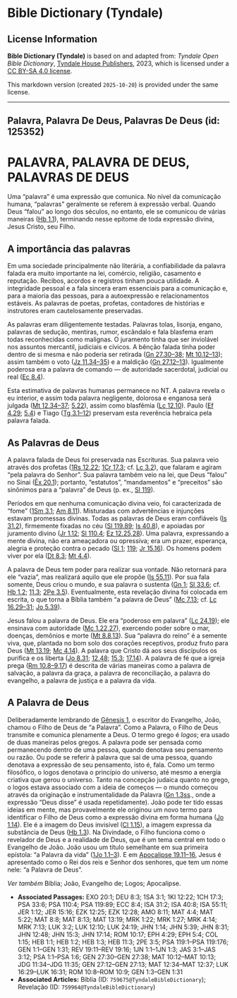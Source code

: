 # Bible Dictionary (Tyndale)

## License Information

**Bible Dictionary (Tyndale)** is based on and adapted from: _Tyndale Open Bible Dictionary_, [Tyndale House Publishers](https://tyndaleopenresources.com/), 2023, which is licensed under a [CC BY-SA 4.0 license](https://creativecommons.org/licenses/by-sa/4.0/legalcode.en).

This markdown version (created `2025-10-20`) is provided under the same license.



--------------------------------

## Palavra, Palavra De Deus, Palavras De Deus (id: 125352)

PALAVRA, PALAVRA DE DEUS, PALAVRAS DE DEUS
==========================================

Uma “palavra” é uma expressão que comunica. No nível da comunicação humana, “palavras" geralmente se referem à expressão verbal. Quando Deus “falou” ao longo dos séculos, no entanto, ele se comunicou de várias maneiras ([Hb 1\.1](https://ref.ly/Heb1:1)), terminando nesse epítome de toda expressão divina, Jesus Cristo, seu Filho.

A importância das palavras
--------------------------

Em uma sociedade principalmente não literária, a confiabilidade da palavra falada era muito importante na lei, comércio, religião, casamento e reputação. Recibos, acordos e registros tinham pouca utilidade. A integridade pessoal e a fala sincera eram essenciais para a comunicação e, para a maioria das pessoas, para a autoexpressão e relacionamentos estáveis. As palavras de poetas, profetas, contadores de histórias e instrutores eram cautelosamente preservadas.

As palavras eram diligentemente testadas. Palavras tolas, lisonja, engano, palavras de sedução, mentiras, rumor, escândalo e fala blasfema eram todas reconhecidas como malignas. O juramento tinha que ser inviolável nos assuntos mercantil, judiciais e cívicos. A bênção falada tinha poder dentro de si mesma e não poderia ser retirada ([Gn 27\.30–38](https://ref.ly/Gen27:30-Gen27:38); [Mt 10\.12–13](https://ref.ly/Matt10:12-Matt10:13)); assim também o voto ([Jz 11\.34–35](https://ref.ly/Judg11:34-Judg11:35)) e a maldição ([Gn 27\.12–13](https://ref.ly/Gen27:12-Gen27:13)). Igualmente poderosa era a palavra de comando — de autoridade sacerdotal, judicial ou real ([Ec 8\.4](https://ref.ly/Eccl8:4)).

Esta estimativa de palavras humanas permanece no NT. A palavra revela o eu interior, e assim toda palavra negligente, dolorosa e enganosa será julgada ([Mt 12\.34–37](https://ref.ly/Matt12:34-Matt12:37); [5\.22](https://ref.ly/Matt5:22)), assim como blasfêmia ([Lc 12\.10](https://ref.ly/Luke12:10)). Paulo ([Ef 4\.29](https://ref.ly/Eph4:29); [5\.4](https://ref.ly/Eph5:4)) e Tiago ([Tg 3\.1–12](https://ref.ly/Jas3:1-Jas3:12)) preservam esta reverência hebraica pela palavra falada.

As Palavras de Deus
-------------------

A palavra falada de Deus foi preservada nas Escrituras. Sua palavra veio através dos profetas ([1Rs 12\.22](https://ref.ly/1Kgs12:22); [1Cr 17\.3](https://ref.ly/1Chr17:3); cf. [Lc 3\.2](https://ref.ly/Luke3:2)), que falaram e agiram “pela palavra do Senhor”. Sua palavra também veio na lei, que Deus “falou” no Sinai ([Êx 20\.1](https://ref.ly/Exod20:1)); portanto, “estatutos”, “mandamentos” e “preceitos” são sinônimos para a “palavra” de Deus (p. ex., [Sl 119](https://ref.ly/Ps119:1-Ps119:176)).

Períodos em que nenhuma comunicação divina veio, foi caracterizada de “fome” ([1Sm 3\.1](https://ref.ly/1Sam3:1); [Am 8\.11](https://ref.ly/Amos8:11)). Misturadas com advertências e injunções estavam promessas divinas. Todas as palavras de Deus eram confiáveis ([Is 31\.2](https://ref.ly/Isa31:2)), firmemente fixadas no céu ([Sl 119\.89](https://ref.ly/Ps119:89); [Is 40\.8](https://ref.ly/Isa40:8)), e apoiadas por juramento divino ([Jr 1\.12](https://ref.ly/Jer1:12); [Sl 110\.4](https://ref.ly/Ps110:4); [Ez 12\.25,28](https://ref.ly/Ezek12:25)). Uma palavra, expressando a mente divina, não era ameaçadora ou opressiva; era um prazer, esperança, alegria e proteção contra o pecado ([Sl 1](https://ref.ly/Ps1:1-Ps1:6); [119](https://ref.ly/Ps119:1-Ps119:176); [Jr 15\.16](https://ref.ly/Jer15:16)). Os homens podem viver por ela ([Dt 8\.3](https://ref.ly/Deut8:3); [Mt 4\.4](https://ref.ly/Matt4:4)).

A palavra de Deus tem poder para realizar sua vontade. Não retornará para ele “vazia”, mas realizará aquilo que ele propõe ([Is 55\.11](https://ref.ly/Isa55:11)). Por sua fala somente, Deus criou o mundo, e sua palavra o sustenta ([Gn 1](https://ref.ly/Gen1:1-Gen1:31); [Sl 33\.6](https://ref.ly/Ps33:6); cf. [Hb 1\.2](https://ref.ly/Heb1:2); [11\.3](https://ref.ly/Heb11:3); [2Pe 3\.5](https://ref.ly/2Pet3:5)). Eventualmente, esta revelação divina foi colocada em escrita, o que torna a Bíblia também “a palavra de Deus” ([Mc 7\.13](https://ref.ly/Mark7:13); cf. [Lc 16\.29–31](https://ref.ly/Luke16:29-Luke16:31); [Jo 5\.39](https://ref.ly/John5:39)).

Jesus falou a palavra de Deus. Ele era “poderoso em palavra” ([Lc 24\.19](https://ref.ly/Luke24:19)); ele ensinava com autoridade ([Mc 1\.22,27](https://ref.ly/Mark1:22)), exercendo poder sobre o mar, doenças, demônios e morte ([Mt 8\.8,13](https://ref.ly/Matt8:8)). Sua “palavra do reino” é a semente viva, que, plantada no bom solo dos corações receptivos, produz fruto para Deus ([Mt 13\.19](https://ref.ly/Matt13:19); [Mc 4\.14](https://ref.ly/Mark4:14)). A palavra que Cristo dá aos seus discípulos os purifica e os liberta ([Jo 8\.31](https://ref.ly/John8:31); [12\.48](https://ref.ly/John12:48); [15\.3](https://ref.ly/John15:3); [17\.14](https://ref.ly/John17:14)). A palavra de fé que a igreja prega ([Rm 10\.8–9,17](https://ref.ly/Rom10:8-Rom10:9)) é descrita de várias maneiras como a palavra de salvação, a palavra da graça, a palavra de reconciliação, a palavra do evangelho, a palavra de justiça e a palavra da vida.

A Palavra de Deus
-----------------

Deliberadamente lembrando de [Gênesis 1](https://ref.ly/Gen1:1-Gen1:31), o escritor do Evangelho, João, chamou o Filho de Deus de “a Palavra”. Como a Palavra, o Filho de Deus transmite e comunica plenamente a Deus. O termo grego é *logos*; era usado de duas maneiras pelos gregos. A palavra pode ser pensada como permanecendo dentro de uma pessoa, quando denotava seu pensamento ou razão. Ou pode se referir à palavra que sai de uma pessoa, quando denotava a expressão de seu pensamento, isto é, fala. Como um termo filosófico, o logos denotava o princípio do universo, até mesmo a energia criativa que gerou o universo. Tanto na concepção judaica quanto no grego, o logos estava associado com a ideia de começos — o mundo começou através da originação e instrumentalidade da Palavra ([Gn 1\.3ss](https://ref.ly/Gen1:3-Gen1:31)., onde a expressão “Deus disse” é usada repetidamente). João pode ter tido essas ideias em mente, mas provavelmente ele originou um novo termo para identificar o Filho de Deus como a expressão divina em forma humana ([Jo 1\.14](https://ref.ly/John1:14)). Ele é a imagem do Deus invisível ([Cl 1\.15](https://ref.ly/Col1:15)), a imagem expressa da substância de Deus ([Hb 1\.3](https://ref.ly/Heb1:3)). Na Divindade, o Filho funciona como o revelador de Deus e a realidade de Deus, que é um tema central em todo o Evangelho de João. João usou um título semelhante em sua primeira epístola: “a Palavra da vida” ([1Jo 1\.1–3](https://ref.ly/1John1:1-1John1:3)). E em [Apocalipse 19\.11–16](https://ref.ly/Rev19:11-Rev19:16), Jesus é apresentado como o Rei dos reis e Senhor dos senhores, que tem um nome nele: “a Palavra de Deus”.

*Ver também* Bíblia; João, Evangelho de; Logos; Apocalipse.

* **Associated Passages:** EXO 20:1; DEU 8:3; 1SA 3:1; 1KI 12:22; 1CH 17:3; PSA 33:6; PSA 110:4; PSA 119:89; ECC 8:4; ISA 31:2; ISA 40:8; ISA 55:11; JER 1:12; JER 15:16; EZK 12:25; EZK 12:28; AMO 8:11; MAT 4:4; MAT 5:22; MAT 8:8; MAT 8:13; MAT 13:19; MRK 1:22; MRK 1:27; MRK 4:14; MRK 7:13; LUK 3:2; LUK 12:10; LUK 24:19; JHN 1:14; JHN 5:39; JHN 8:31; JHN 12:48; JHN 15:3; JHN 17:14; ROM 10:17; EPH 4:29; EPH 5:4; COL 1:15; HEB 1:1; HEB 1:2; HEB 1:3; HEB 11:3; 2PE 3:5; PSA 119:1–PSA 119:176; GEN 1:1–GEN 1:31; REV 19:11–REV 19:16; 1JN 1:1–1JN 1:3; JAS 3:1–JAS 3:12; PSA 1:1–PSA 1:6; GEN 27:30–GEN 27:38; MAT 10:12–MAT 10:13; JDG 11:34–JDG 11:35; GEN 27:12–GEN 27:13; MAT 12:34–MAT 12:37; LUK 16:29–LUK 16:31; ROM 10:8–ROM 10:9; GEN 1:3–GEN 1:31
* **Associated Articles:** Bíblia (ID: `759675@TyndaleBibleDictionary`); Revelação (ID: `759964@TyndaleBibleDictionary`)

